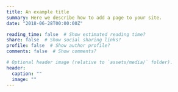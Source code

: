 ```yaml
---
title: An example title
summary: Here we describe how to add a page to your site.
date: "2018-06-28T00:00:00Z"

reading_time: false  # Show estimated reading time?
share: false  # Show social sharing links?
profile: false  # Show author profile?
comments: false  # Show comments?

# Optional header image (relative to `assets/media/` folder).
header:
  caption: ""
  image: ""
---
```


<script language="JavaScript">
var r_text = new Array ();
r_text[0] = "All the leaves are brown";
r_text[1] = "And the sky is grey";
r_text[2] = "I've been for a walk";
r_text[3] = "On a winter's day";
r_text[4] = "I'd be safe and warm";
r_text[5] = "If I was in L.A.";
r_text[6] = "California dreaming, On such a winter's day";
var i = Math.floor(7*Math.random())

document.write(r_text[i]);
</script>